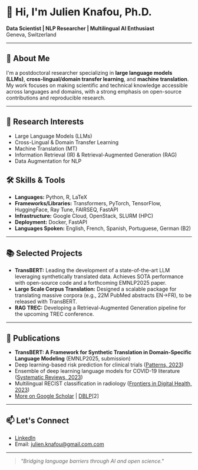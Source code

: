 # 👋 Hi, I'm Julien Knafou, Ph.D.

**Data Scientist | NLP Researcher | Multilingual AI Enthusiast**  
Geneva, Switzerland

---

## 🚀 About Me

I'm a postdoctoral researcher specializing in **large language models (LLMs)**, **cross-lingual/domain transfer learning**, and **machine translation**. My work focuses on making scientific and technical knowledge accessible across languages and domains, with a strong emphasis on open-source contributions and reproducible research.

---

## 🔬 Research Interests

- Large Language Models (LLMs)
- Cross-Lingual & Domain Transfer Learning
- Machine Translation (MT)
- Information Retrieval (IR) & Retrieval-Augmented Generation (RAG)
- Data Augmentation for NLP

## 🛠️ Skills & Tools

- **Languages:** Python, R, LaTeX
- **Frameworks/Libraries:** Transformers, PyTorch, TensorFlow, HuggingFace, Ray Tune, FAIRSEQ, FastAPI
- **Infrastructure:** Google Cloud, OpenStack, SLURM (HPC)
- **Deployment:** Docker, FastAPI
- **Languages Spoken:** English, French, Spanish, Portuguese, German (B2)

---

## 📚 Selected Projects

- **TransBERT:** Leading the development of a state-of-the-art LLM leveraging synthetically translated data. Achieves SOTA performance with open-source code and a forthcoming EMNLP2025 paper.
- **Large Scale Corpus Translation:** Designed a scalable package for translating massive corpora (e.g., 22M PubMed abstracts EN→FR), to be released with TransBERT.
- **RAG TREC:** Developing a Retrieval-Augmented Generation pipeline for the upcoming TREC conference.

---

## 📝 Publications

- **TransBERT: A Framework for Synthetic Translation in Domain-Specific Language Modeling** (EMNLP2025, submission)  
- Deep learning-based risk prediction for clinical trials ([Patterns, 2023](https://doi.org/10.1016/j.patter.2023.100689))
- Ensemble of deep learning language models for COVID-19 literature ([Systematic Reviews, 2023](https://doi.org/10.1186/s13643-023-02247-9))
- Multilingual RECIST classification in radiology ([Frontiers in Digital Health, 2023](https://doi.org/10.3389/fdgth.2023.1195017))
- [More on Google Scholar](https://scholar.google.fr/citations?user=G3hdRjoAAAAJ) | [DBLP](https://dblp.org/pid/245/4371.html)[2]

---

## 📫 Let's Connect

- [LinkedIn](https://www.linkedin.com/in/julienknafou)
- Email: [julien.knafou@gmail.com.com](mailto:julien.knafou@gmail.com)

---

> _"Bridging language barriers through AI and open science."_
